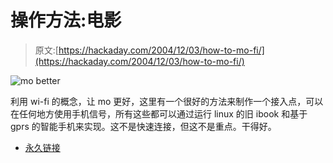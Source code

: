 # 操作方法:电影

> 原文:[https://hackaday.com/2004/12/03/how-to-mo-fi/](https://hackaday.com/2004/12/03/how-to-mo-fi/)

![mo better](img/3bfe56538c63f5a2236595373cccee77.png)

利用 wi-fi 的概念，让 mo 更好，这里有一个很好的方法来制作一个接入点，可以在任何地方使用手机信号，所有这些都可以通过运行 linux 的旧 ibook 和基于 gprs 的智能手机来实现。这不是快速连接，但这不是重点。干得好。

*   [永久链接](http://www.virtuoffice.com/node/view/192)